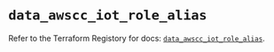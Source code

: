 # `data_awscc_iot_role_alias`

Refer to the Terraform Registory for docs: [`data_awscc_iot_role_alias`](https://registry.terraform.io/providers/hashicorp/awscc/0.70.0/docs/data-sources/iot_role_alias).
